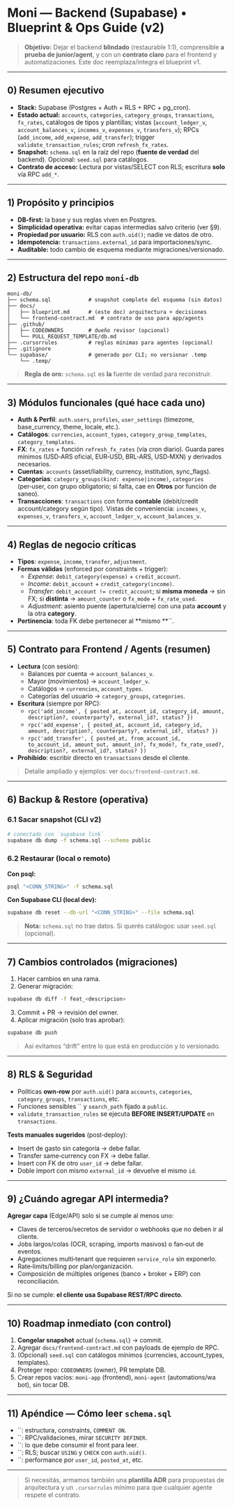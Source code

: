 # Moni — Backend (Supabase) • Blueprint & Ops Guide (v2)

> **Objetivo:** Dejar el backend **blindado** (restaurable 1:1), comprensible **a prueba de junior/agent**, y con un **contrato claro** para el frontend y automatizaciones. Este doc reemplaza/integra el blueprint v1.

---

## 0) Resumen ejecutivo

- **Stack:** Supabase (Postgres + Auth + RLS + RPC + pg\_cron).
- **Estado actual:** `accounts`, `categories`, `category_groups`, `transactions`, `fx_rates`, catálogos de tipos y plantillas; vistas (`account_ledger_v`, `account_balances_v`, `incomes_v`, `expenses_v`, `transfers_v`); RPCs (`add_income`, `add_expense`, `add_transfer`); trigger `validate_transaction_rules`; cron `refresh_fx_rates`.
- **Snapshot:** `schema.sql` en la raíz del repo (**fuente de verdad** del backend). Opcional: `seed.sql` para catálogos.
- **Contrato de acceso:** Lectura por vistas/SELECT con RLS; escritura **solo** vía RPC `add_*`.

---

## 1) Propósito y principios

- **DB-first:** la base y sus reglas viven en Postgres.
- **Simplicidad operativa:** evitar capas intermedias salvo criterio (ver §9).
- **Propiedad por usuario:** RLS con `auth.uid()`; nadie ve datos de otro.
- **Idempotencia:** `transactions.external_id` para importaciones/sync.
- **Auditable:** todo cambio de esquema mediante migraciones/versionado.

---

## 2) Estructura del repo `moni-db`

```
moni-db/
├── schema.sql            # snapshot completo del esquema (sin datos)
├── docs/
│   ├── blueprint.md      # (este doc) arquitectura + decisiones
│   └── frontend-contract.md  # contrato de uso para app/agents
├── .github/
│   ├── CODEOWNERS        # dueño revisor (opcional)
│   └── PULL_REQUEST_TEMPLATE/db.md
├── .cursorrules          # reglas mínimas para agentes (opcional)
├── .gitignore
└── supabase/             # generado por CLI; no versionar .temp
    └── .temp/
```

> **Regla de oro:** `schema.sql` es **la** fuente de verdad para reconstruir.

---

## 3) Módulos funcionales (qué hace cada uno)

- **Auth & Perfil**: `auth.users`, `profiles`, `user_settings` (timezone, base\_currency, theme, locale, etc.).
- **Catálogos**: `currencies`, `account_types`, `category_group_templates`, `category_templates`.
- **FX**: `fx_rates` + función `refresh_fx_rates` (vía cron diario). Guarda pares mínimos (USD‑ARS oficial, EUR‑USD, BRL‑ARS, USD‑MXN) y derivados necesarios.
- **Cuentas**: `accounts` (asset/liability, currency, institution, sync\_flags).
- **Categorías**: `category_groups(kind: expense|income)`, `categories` (per‑user, con grupo obligatorio; si falta, cae en **Otros** por función de saneo).
- **Transacciones**: `transactions` con forma **contable** (debit/credit account/category según tipo). Vistas de conveniencia: `incomes_v`, `expenses_v`, `transfers_v`, `account_ledger_v`, `account_balances_v`.

---

## 4) Reglas de negocio críticas

- **Tipos**: `expense`, `income`, `transfer`, `adjustment`.
- **Formas válidas** (enforced por constraints + trigger):
  - *Expense*: `debit_category(expense)` + `credit_account`.
  - *Income*: `debit_account` + `credit_category(income)`.
  - *Transfer*: `debit_account != credit_account`; si **misma moneda** → sin FX; si **distinta** → `amount_counter` o `fx_mode` + `fx_rate_used`.
  - *Adjustment*: asiento puente (apertura/cierre) con una pata **account** y la otra **category**.
- **Pertinencia**: toda FK debe pertenecer al **mismo **``.

---

## 5) Contrato para Frontend / Agents (resumen)

- **Lectura** (con sesión):
  - Balances por cuenta → `account_balances_v`.
  - Mayor (movimientos) → `account_ledger_v`.
  - Catálogos → `currencies`, `account_types`.
  - Categorías del usuario → `category_groups`, `categories`.
- **Escritura** (siempre por RPC):
  - `rpc('add_income', { posted_at, account_id, category_id, amount, description?, counterparty?, external_id?, status? })`
  - `rpc('add_expense', { posted_at, account_id, category_id, amount, description?, counterparty?, external_id?, status? })`
  - `rpc('add_transfer', { posted_at, from_account_id, to_account_id, amount_out, amount_in?, fx_mode?, fx_rate_used?, description?, external_id?, status? })`
- **Prohibido**: escribir directo en `transactions` desde el cliente.

> Detalle ampliado y ejemplos: ver `docs/frontend-contract.md`.

---

## 6) Backup & Restore (operativa)

### 6.1 Sacar snapshot (CLI v2)

```bash
# conectado con `supabase link`
supabase db dump -f schema.sql --schema public
```

### 6.2 Restaurar (local o remoto)

**Con psql:**

```bash
psql "<CONN_STRING>" -f schema.sql
```

**Con Supabase CLI (local dev):**

```bash
supabase db reset --db-url "<CONN_STRING>" --file schema.sql
```

> **Nota:** `schema.sql` no trae datos. Si querés catálogos: usar `seed.sql` (opcional).

---

## 7) Cambios controlados (migraciones)

1. Hacer cambios en una rama.
2. Generar migración:

```bash
supabase db diff -f feat_<descripcion>
```

3. Commit + PR → revisión del owner.
4. Aplicar migración (solo tras aprobar):

```bash
supabase db push
```

> Así evitamos “drift” entre lo que está en producción y lo versionado.

---

## 8) RLS & Seguridad

- Políticas **own‑row** por `auth.uid()` para `accounts`, `categories`, `category_groups`, `transactions`, etc.
- Funciones sensibles `` y `search_path` fijado a `public`.
- `validate_transaction_rules` se ejecuta **BEFORE INSERT/UPDATE** en `transactions`.

**Tests manuales sugeridos** (post‑deploy):

- Insert de gasto sin categoría → debe fallar.
- Transfer same‑currency con FX → debe fallar.
- Insert con FK de otro `user_id` → debe fallar.
- Doble import con mismo `external_id` → devuelve el mismo `id`.

---

## 9) ¿Cuándo agregar API intermedia?

**Agregar capa** (Edge/API) solo si se cumple al menos uno:

- Claves de terceros/secretos de servidor o webhooks que no deben ir al cliente.
- Jobs largos/colas (OCR, scraping, imports masivos) o fan‑out de eventos.
- Agregaciones multi‑tenant que requieren `service_role` sin exponerlo.
- Rate‑limits/billing por plan/organización.
- Composición de múltiples orígenes (banco + broker + ERP) con reconciliación.

Si no se cumple: **el cliente usa Supabase REST/RPC directo**.

---

## 10) Roadmap inmediato (con control)

1. **Congelar snapshot** actual (`schema.sql`) → commit.
2. Agregar `docs/frontend-contract.md` con payloads de ejemplo de RPC.
3. (Opcional) `seed.sql` con catálogos mínimos (currencies, account\_types, templates).
4. Proteger repo: `CODEOWNERS` (owner), PR template DB.
5. Crear repos vacíos: `moni-app` (frontend), `moni-agent` (automations/wa bot), sin tocar DB.

---

## 11) Apéndice — Cómo leer `schema.sql`

- ``: estructura, constraints, `COMMENT ON`.
- ``: RPC/validaciones, mirar `SECURITY DEFINER`.
- ``: lo que debe consumir el front para leer.
- ``: RLS; buscar `USING` y `CHECK` con `auth.uid()`.
- ``: performance por `user_id`, `posted_at`, etc.

---

> Si necesitás, armamos también una **plantilla ADR** para propuestas de arquitectura y un `.cursorrules` mínimo para que cualquier agente respete el contrato.

